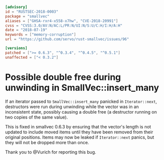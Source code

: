 ```toml
[advisory]
id = "RUSTSEC-2018-0003"
package = "smallvec"
aliases = ["GHSA-rxr4-x558-x7hw", "CVE-2018-20991"]
cvss = "CVSS:3.0/AV:N/AC:L/PR:N/UI:N/S:U/C:H/I:H/A:H"
date = "2018-07-19"
keywords = ["memory-corruption"]
url = "https://github.com/servo/rust-smallvec/issues/96"

[versions]
patched = [">= 0.6.3", "^0.3.4", "^0.4.5", "^0.5.1"]
unaffected = ["< 0.3.2"]
```

# Possible double free during unwinding in SmallVec::insert_many

If an iterator passed to `SmallVec::insert_many` panicked in `Iterator::next`,
destructors were run during unwinding while the vector was in an inconsistent
state, possibly causing a double free (a destructor running on two copies of
the same value).

This is fixed in smallvec 0.6.3 by ensuring that the vector's length is not
updated to include moved items until they have been removed from their
original positions.  Items may now be leaked if `Iterator::next` panics, but
they will not be dropped more than once.

Thank you to @Vurich for reporting this bug.
